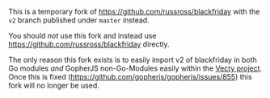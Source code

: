 This is a temporary fork of https://github.com/russross/blackfriday with the `v2` branch published under `master` instead.

You should _not_ use this fork and instead use https://github.com/russross/blackfriday directly.

The only reason this fork exists is to easily import v2 of blackfriday in both Go modules _and_ GopherJS non-Go-Modules easily within the [Vecty project](https://github.com/gopherjs/vecty). Once this is fixed (https://github.com/gopherjs/gopherjs/issues/855) this fork will no longer be used.